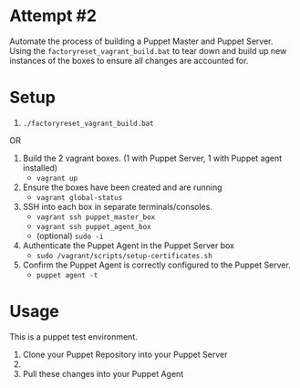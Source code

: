 # Attempt #2

Automate the process of building a Puppet Master and Puppet Server. 
Using the `factoryreset_vagrant_build.bat` to tear down and build up 
new instances of the boxes to ensure all changes are accounted for.

# Setup
1. `./factoryreset_vagrant_build.bat`

OR

1. Build the 2 vagrant boxes. (1 with Puppet Server, 1 with Puppet agent installed)
    - `vagrant up`
2. Ensure the boxes have been created and are running
    - `vagrant global-status`
3. SSH into each box in separate terminals/consoles.
    - `vagrant ssh puppet_master_box`
    - `vagrant ssh puppet_agent_box`
    - (optional) `sudo -i`
4. Authenticate the Puppet Agent in the Puppet Server box
    - `sudo /vagrant/scripts/setup-certificates.sh`
5. Confirm the Puppet Agent is correctly configured to the Puppet Server.
    - `puppet agent -t`

# Usage

This is a puppet test environment.
1. Clone your Puppet Repository into your Puppet Server
2. 
3. Pull these changes into your Puppet Agent

